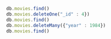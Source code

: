 ``` javascript
db.movies.find()
db.movies.deleteOne("_id" : 4})
db.movies.find()
db.movies.deleteMany({"year" : 1984})
db.movies.find()
```    